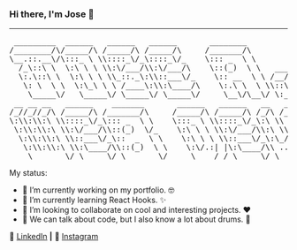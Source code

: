 ### Hi there, I'm Jose 👋

---

<pre>
 _________  ______   ______   ______       ________             ______   ________   ______   ________   ______   ______      
/________/\/_____/\ /_____/\ /_____/\     /_______/\           /_____/\ /_______/\ /_____/\ /_______/\ /_____/\ /_____/\     
\__.::.__\/\:::_ \ \\::::_\/_\::::_\/_    \::: _  \ \          \:::__\/ \::: _  \ \\::::_\/_\::: _  \ \\:::_ \ \\:::_ \ \    
  /_\::\ \  \:\ \ \ \\:\/___/\\:\/___/\    \::(_)  \ \   ___    \:\ \  __\::(_)  \ \\:\/___/\\::(_)  \ \\:\ \ \ \\:\ \ \ \   
  \:.\::\ \  \:\ \ \ \\_::._\:\\::___\/_    \:: __  \ \ /__/\    \:\ \/_/\\:: __  \ \\_::._\:\\:: __  \ \\:\ \ \ \\:\ \ \ \  
   \: \  \ \  \:\_\ \ \ /____\:\\:\____/\    \:.\ \  \ \\::\ \    \:\_\ \ \\:.\ \  \ \ /____\:\\:.\ \  \ \\:\/.:| |\:\_\ \ \ 
    \_____\/   \_____\/ \_____\/ \_____\/     \__\/\__\/ \:_\/     \_____\/ \__\/\__\/ \_____\/ \__\/\__\/ \____/_/ \_____\/ 
 __ __ __   ______    _______       ______   ______   __   __   ______   __       ______   ______   ______   ______          
/_//_//_/\ /_____/\ /_______/\     /_____/\ /_____/\ /_/\ /_/\ /_____/\ /_/\     /_____/\ /_____/\ /_____/\ /_____/\         
\:\\:\\:\ \\::::_\/_\::: _  \ \    \:::_ \ \\::::_\/_\:\ \\ \ \\::::_\/_\:\ \    \:::_ \ \\:::_ \ \\::::_\/_\:::_ \ \        
 \:\\:\\:\ \\:\/___/\\::(_)  \/_    \:\ \ \ \\:\/___/\\:\ \\ \ \\:\/___/\\:\ \    \:\ \ \ \\:(_) \ \\:\/___/\\:(_) ) )_      
  \:\\:\\:\ \\::___\/_\::  _  \ \    \:\ \ \ \\::___\/_\:\_/.:\ \\::___\/_\:\ \____\:\ \ \ \\: ___\/ \::___\/_\: __ `\ \     
   \:\\:\\:\ \\:\____/\\::(_)  \ \    \:\/.:| |\:\____/\\ ..::/ / \:\____/\\:\/___/\\:\_\ \ \\ \ \    \:\____/\\ \ `\ \ \    
    \_______\/ \_____\/ \_______\/     \____/_/ \_____\/ \___/_(   \_____\/ \_____\/ \_____\/ \_\/     \_____\/ \_\/ \_\/</pre>
                                                                                                                             
                                                                                                                             

My status:

- 🔭 I’m currently working on my portfolio. :nerd_face:
- 🌱 I’m currently learning React Hooks. :sparkles:
- 👯 I’m looking to collaborate on cool and interesting projects. :heart:
- 💬 We can talk about code, but I also know a lot about drums. :drum:


:calling: [LinkedIn][LinkedIn] **|**
:camera_flash: [Instagram][Instagram]


[LinkedIn]: https://linkedin.com/in/joseantonio-casado
[Instagram]: https://www.instagram.com/joseacasado_drummer/
